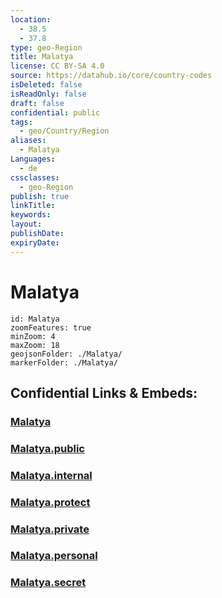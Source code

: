 ```yaml
---
location:
  - 38.5
  - 37.8
type: geo-Region
title: Malatya
license: CC BY-SA 4.0
source: https://datahub.io/core/country-codes
isDeleted: false
isReadOnly: false
draft: false
confidential: public
tags:
  - geo/Country/Region
aliases:
  - Malatya
Languages:
  - de
cssclasses:
  - geo-Region
publish: true
linkTitle:
keywords:
layout:
publishDate:
expiryDate:
---
```


# Malatya

```leaflet
id: Malatya
zoomFeatures: true 
minZoom: 4 
maxZoom: 18
geojsonFolder: ./Malatya/
markerFolder: ./Malatya/
```


## Confidential Links & Embeds: 

### [Malatya](/_Standards/Earth/Continent/Europe/Europe~East/Turkey/Provinces~Turkey/Malatya.md) 

### [Malatya.public](/_public/Earth/Continent/Europe/Europe~East/Turkey/Provinces~Turkey/Malatya.public.md) 

### [Malatya.internal](/_internal/Earth/Continent/Europe/Europe~East/Turkey/Provinces~Turkey/Malatya.internal.md) 

### [Malatya.protect](/_protect/Earth/Continent/Europe/Europe~East/Turkey/Provinces~Turkey/Malatya.protect.md) 

### [Malatya.private](/_private/Earth/Continent/Europe/Europe~East/Turkey/Provinces~Turkey/Malatya.private.md) 

### [Malatya.personal](/_personal/Earth/Continent/Europe/Europe~East/Turkey/Provinces~Turkey/Malatya.personal.md) 

### [Malatya.secret](/_secret/Earth/Continent/Europe/Europe~East/Turkey/Provinces~Turkey/Malatya.secret.md)

